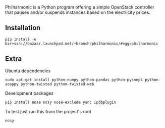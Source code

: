 Philharmonic is a Python program offering a simple OpenStack controller that pauses and/or suspends instances based on the electricity prices.

Installation
-------------

    pip install -e bzr+ssh://bazaar.launchpad.net/+branch/philharmonic/#egg=philharmonic

Extra
-----

Ubuntu dependencies

    sudo apt-get install python-numpy python-pandas python-pysnmp4 python-soappy python-twisted python-twisted-web

Development packages

    pip install nose nosy nose-exclude yanc ipdbplugin

To test just run this from the project's root

    nosy


